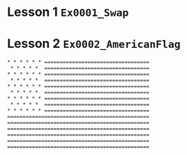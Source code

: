 # Lesson 1 `Ex0001_Swap`

# Lesson 2 `Ex0002_AmericanFlag`

    * * * * * * ==================================
     * * * * *  ==================================
    * * * * * * ==================================
     * * * * *  ==================================
    * * * * * * ==================================
     * * * * *  ==================================
    * * * * * * ==================================
     * * * * *  ==================================
    * * * * * * ==================================                          
    ==============================================                          
    ==============================================                          
    ==============================================                          
    ==============================================                          
    ==============================================                          
    ==============================================                          
